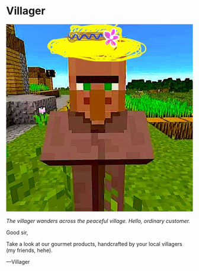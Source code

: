 # Villager

![Villager](public/villager.jpg)

*The villager wanders across the peaceful village. Hello, ordinary customer.*

Good sir,

Take a look at our gourmet products, handcrafted by your local villagers (my friends, hehe).

—Villager